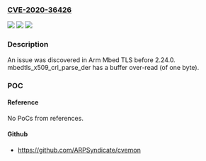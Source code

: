 ### [CVE-2020-36426](https://cve.mitre.org/cgi-bin/cvename.cgi?name=CVE-2020-36426)
![](https://img.shields.io/static/v1?label=Product&message=n%2Fa&color=blue)
![](https://img.shields.io/static/v1?label=Version&message=%3F%20n%2Fa%20&color=brighgreen)
![](https://img.shields.io/static/v1?label=Vulnerability&message=n%2Fa&color=brighgreen)

### Description

An issue was discovered in Arm Mbed TLS before 2.24.0. mbedtls_x509_crl_parse_der has a buffer over-read (of one byte).

### POC

#### Reference
No PoCs from references.

#### Github
- https://github.com/ARPSyndicate/cvemon

